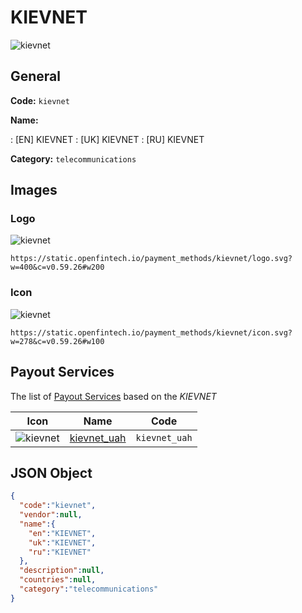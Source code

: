 
# KIEVNET 
![kievnet](https://static.openfintech.io/payment_methods/kievnet/logo.svg?w=400&c=v0.59.26#w200)  

## General 
**Code:** `kievnet` 
 
**Name:** 
 
:	[EN] KIEVNET 
:	[UK] KIEVNET 
:	[RU] KIEVNET 
 
**Category:** `telecommunications` 
 

## Images 

### Logo 
![kievnet](https://static.openfintech.io/payment_methods/kievnet/logo.svg?w=400&c=v0.59.26#w200)  

```
https://static.openfintech.io/payment_methods/kievnet/logo.svg?w=400&c=v0.59.26#w200
```  

### Icon 
![kievnet](https://static.openfintech.io/payment_methods/kievnet/icon.svg?w=278&c=v0.59.26#w100)  

```
https://static.openfintech.io/payment_methods/kievnet/icon.svg?w=278&c=v0.59.26#w100
```  

## Payout Services 
 
The list of [Payout Services](/payout-services/) based on the _KIEVNET_ 

|Icon|Name|Code| 
|:---:|:---:|:---:| 
|![kievnet](https://static.openfintech.io/payout_methods/kievnet/icon.svg?w=278&c=v0.59.26#w40) |[kievnet_uah](/payout-services/kievnet_uah/)|`kievnet_uah`| 
 

## JSON Object 

```json
{
  "code":"kievnet",
  "vendor":null,
  "name":{
    "en":"KIEVNET",
    "uk":"KIEVNET",
    "ru":"KIEVNET"
  },
  "description":null,
  "countries":null,
  "category":"telecommunications"
}
```  
